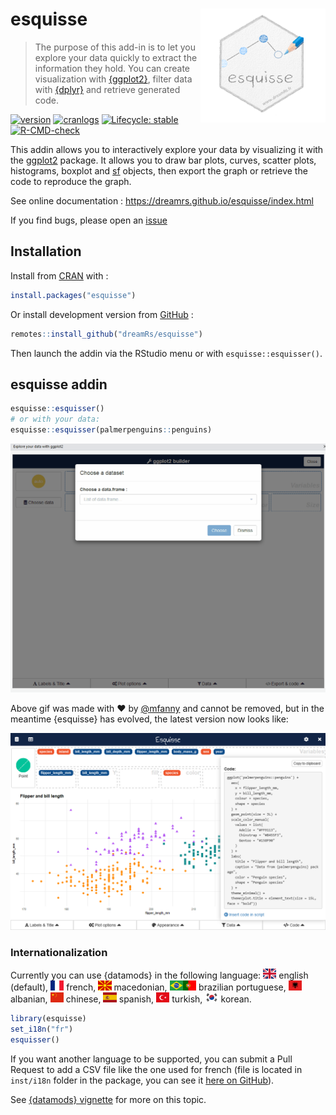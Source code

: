 
<!-- README.md is generated from README.Rmd. Please edit that file -->

# esquisse <img src="man/figures/logo.png" width=200 align="right" />

> The purpose of this add-in is to let you explore your data quickly to
> extract the information they hold. You can create visualization with
> [{ggplot2}](https://ggplot2.tidyverse.org/), filter data with
> [{dplyr}](https://dplyr.tidyverse.org/) and retrieve generated code.

<!-- badges: start -->

[![version](http://www.r-pkg.org/badges/version/esquisse)](https://CRAN.R-project.org/package=esquisse)
[![cranlogs](http://cranlogs.r-pkg.org/badges/esquisse)](https://CRAN.R-project.org/package=esquisse)
[![Lifecycle:
stable](https://img.shields.io/badge/lifecycle-stable-brightgreen.svg)](https://lifecycle.r-lib.org/articles/stages.html)
[![R-CMD-check](https://github.com/dreamRs/esquisse/workflows/R-CMD-check/badge.svg)](https://github.com/dreamRs/esquisse/actions)
<!-- badges: end -->

This addin allows you to interactively explore your data by visualizing
it with the [ggplot2](https://github.com/tidyverse/ggplot2) package. It
allows you to draw bar plots, curves, scatter plots, histograms, boxplot
and [sf](https://github.com/r-spatial/sf) objects, then export the graph
or retrieve the code to reproduce the graph.

See online documentation :
<https://dreamrs.github.io/esquisse/index.html>

If you find bugs, please open an
[issue](https://github.com/dreamRs/esquisse/issues)

## Installation

Install from [CRAN](https://CRAN.R-project.org/package=esquisse) with :

``` r
install.packages("esquisse")
```

Or install development version from
[GitHub](https://github.com/dreamRs/esquisse) :

``` r
remotes::install_github("dreamRs/esquisse")
```

Then launch the addin via the RStudio menu or with
`esquisse::esquisser()`.

## esquisse addin

``` r
esquisse::esquisser()
# or with your data:
esquisse::esquisser(palmerpenguins::penguins)
```

![](man/figures/esquisse.gif)

Above gif was made with :heart: by [@mfanny](https://github.com/mfanny)
and cannot be removed, but in the meantime {esquisse} has evolved, the
latest version now looks like:

![](man/figures/esquisse.png)

### Internationalization

Currently you can use {datamods} in the following language:
<img src="man/figures/i18n/gb.svg" height="16" style="height:16px"/>
english (default),
<img src="man/figures/i18n/fr.svg" height="16" style="height:16px"/>
french,
<img src="man/figures/i18n/mk.svg" height="16" style="height:16px"/>
macedonian,
<img src="man/figures/i18n/br.svg" height="16" style="height:16px"/><img src="man/figures/i18n/pt.svg" height="16" style="height:16px"/>
brazilian portuguese,
<img src="man/figures/i18n/al.svg" height="16" style="height:16px"/>
albanian,
<img src="man/figures/i18n/cn.svg" height="16" style="height:16px"/>
chinese,
<img src="man/figures/i18n/es.svg" height="16" style="height:16px"/>
spanish,
<img src="man/figures/i18n/tr.svg" height="16" style="height:16px"/>
turkish,
<img src="man/figures/i18n/kr.svg" height="16" style="height:16px"/>
korean.

``` r
library(esquisse)
set_i18n("fr")
esquisser()
```

If you want another language to be supported, you can submit a Pull
Request to add a CSV file like the one used for french (file is located
in `inst/i18n` folder in the package, you can see it [here on
GitHub](https://github.com/dreamRs/esquisse/blob/master/inst/i18n/fr.csv)).

See [{datamods}
vignette](https://dreamrs.github.io/datamods/articles/i18n.html) for
more on this topic.
